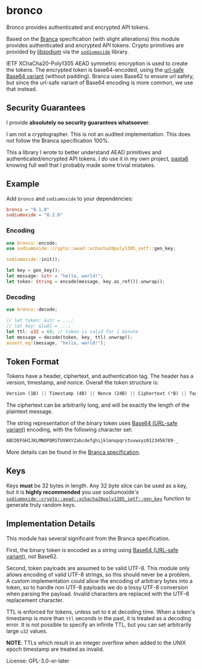 # bronco

Bronco provides authenticated and encrypted API tokens.

Based on the [Branca] specification (with slight alterations) this module provides authenticated
and encrypted API tokens. Crypto primitives are provided by [libsodium] via the [`sodiumoxide`] library.

IETF XChaCha20-Poly1305 AEAD symmetric encryption is used to create the tokens. The encrypted token
is base64-encoded, using the [url-safe Base64 variant][Base64] (without padding). Branca uses Base62 to ensure
url safety, but since the url-safe variant of Base64 encoding is more common, we use that instead.

## Security Guarantees

I provide **absolutely no security guarantees whatsoever**.

I am not a cryptographer. This is not an audited implementation.
This does not follow the Branca specification 100%.

This a library I wrote to better understand AEAD primitives and authenticated/encrypted API tokens.
I _do_ use it in my own project, [pasta6] knowing full well that I probably made some trivial mistakes.

## Example

Add `bronco` and `sodiumoxide` to your dependencies:

```toml
bronco = "0.1.0"
sodiumoxide = "0.2.6"
```

### Encoding

```rust
use bronco::encode;
use sodiumoxide::crypto::aead::xchacha20poly1305_ietf::gen_key;

sodiumoxide::init();

let key = gen_key();
let message: &str = "hello, world!";
let token: String = encode(message, key.as_ref()).unwrap();
```

### Decoding

```rust
use bronco::decode;

// let token: &str = ...;
// let key: &[u8] = ...;
let ttl: u32 = 60; // token is valid for 1 minute
let message = decode(token, key, ttl).unwrap();
assert_eq!(message, "hello, world!");
```

## Token Format

Tokens have a header, ciphertext, and authentication tag.
The header has a version, timestamp, and nonce.
Overall the token structure is:

```rust
Version (1B) || Timestamp (4B) || Nonce (24B) || Ciphertext (*B) || Tag (16B)
```

The ciphertext can be arbitrarily long, and will be exactly the length of the plaintext message.

The string representation of the binary token uses [Base64 (URL-safe variant)][Base64] encoding, with the following
character set:

```rust
ABCDEFGHIJKLMNOPQRSTUVWXYZabcdefghijklmnopqrstuvwxyz0123456789-_
```

More details can be found in the [Branca specification].

## Keys

Keys **must** be 32 bytes in length.
Any 32 byte slice can be used as a key, but it is **highly recommended** you use sodiumoxide's
[`sodiumoxide::crypto::aead::xchacha20poly1305_ietf::gen_key`] function to generate truly random keys.

## Implementation Details

This module has several significant from the Branca specification.

First, the binary token is encoded as a string using [Base64 (URL-safe variant)][Base64], not Base62.

Second, token payloads are assumed to be valid UTF-8. This module only allows encoding of
valid UTF-8 strings, so this should never be a problem. A custom implementation could allow
the encoding of arbitrary bytes into a token, so to handle non UTF-8 payloads we do a lossy
UTF-8 conversion when parsing the payload. Invalid characters are replaced with the UTF-8
replacement character.

TTL is enforced for tokens, unless set to `0` at decoding time.
When a token's timestamp is more than `ttl` seconds in the past,
it is treated as a decoding error. It is not possible to specify an infinite TTL, but
you can set arbitrarily large `u32` values.

**NOTE**: TTLs which result in an integer overflow when added to the UNIX epoch timestamp are
  treated as invalid.

[Branca]: https://branca.io/
[Branca specification]: https://github.com/tuupola/branca-spec
[libsodium]: https://github.com/jedisct1/libsodium
[`sodiumoxide`]: https://github.com/sodiumoxide/sodiumoxide
[`sodiumoxide::crypto::aead::xchacha20poly1305_ietf::gen_key`]: https://docs.rs/sodiumoxide/0.2.6/sodiumoxide/crypto/aead/xchacha20poly1305_ietf/fn.gen_key.html
[pasta6]: https://github.com/indiv0/pasta6
[Base64]: https://tools.ietf.org/html/rfc4648#section-5

License: GPL-3.0-or-later
